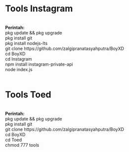 <h1>Tools Instagram</h1><br>
<b>Perintah:</b><br>
pkg update && pkg upgrade<br>
pkg install git<br>
pkg install nodejs-lts<br>
git clone https://github.com/zalgipranatasyahputra/BoyXD<br>
cd BoyXD<br>
cd Instagram<br>
npm install instagram-private-api<br>
node index.js<br><br>
<h1>Tools Toed</h1><br>
<b>Perintah:</b><br>
pkg update && pkg upgrade<br>
pkg install git<br>
git clone https://github.com/zalgipranatasyahputra/BoyXD<br>
cd BoyXD<br>
cd Toed<br>
chmod 777 tools<br>

